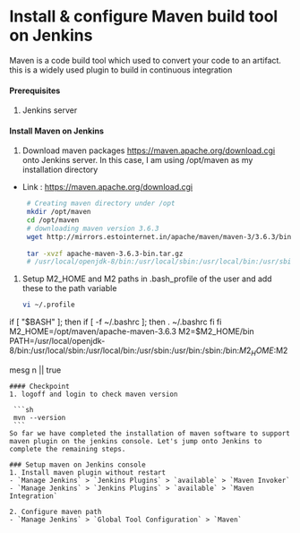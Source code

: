 #  Install & configure Maven build tool on Jenkins
Maven is a code build tool which used to convert your code to an artifact. this is a widely used plugin to build in continuous integration


#### Prerequisites
1. Jenkins server

#### Install Maven on Jenkins
1. Download maven packages https://maven.apache.org/download.cgi onto Jenkins server. In this case, I am using /opt/maven as my installation directory
 - Link : https://maven.apache.org/download.cgi
    ```sh
     # Creating maven directory under /opt
     mkdir /opt/maven
     cd /opt/maven
     # downloading maven version 3.6.3
     wget http://mirrors.estointernet.in/apache/maven/maven-3/3.6.3/binaries/apache-maven-3.6.3-bin.tar.gz
     
     tar -xvzf apache-maven-3.6.3-bin.tar.gz
     # /usr/local/openjdk-8/bin:/usr/local/sbin:/usr/local/bin:/usr/sbin:/usr/bin:/sbin:/bin:/opt/maven/apache-maven-3.6.3:/opt/maven/apache-maven-3.6.3/bin     
     ```
	
1. Setup M2_HOME and M2 paths in .bash_profile of the user and add these to the path variable
   ```sh
   vi ~/.profile
if [ "$BASH" ]; then
  if [ -f ~/.bashrc ]; then
    . ~/.bashrc
  fi
fi
M2_HOME=/opt/maven/apache-maven-3.6.3
M2=$M2_HOME/bin
PATH=/usr/local/openjdk-8/bin:/usr/local/sbin:/usr/local/bin:/usr/sbin:/usr/bin:/sbin:/bin:$M2_HOME:$M2

mesg n || true
   ```
#### Checkpoint 
1. logoff and login to check maven version
  
    ```sh
    mvn --version
    ```
So far we have completed the installation of maven software to support maven plugin on the jenkins console. Let's jump onto Jenkins to complete the remaining steps. 

### Setup maven on Jenkins console
1. Install maven plugin without restart  
  - `Manage Jenkins` > `Jenkins Plugins` > `available` > `Maven Invoker`
  - `Manage Jenkins` > `Jenkins Plugins` > `available` > `Maven Integration`

2. Configure maven path
  - `Manage Jenkins` > `Global Tool Configuration` > `Maven`

